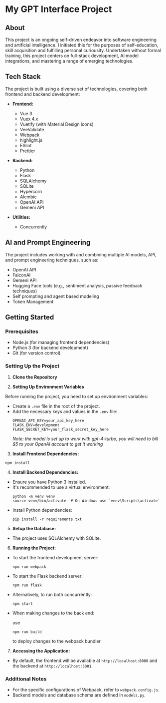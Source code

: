 <!-- @format -->

# My GPT Interface Project

## About

This project is an ongoing self-driven endeavor into software engineering and artificial intelligence. I initiated this for the purposes of self-education, skill acquisition and fulfilling personal curiousity. Undertaken without formal training, this project centers on full-stack development, AI model integrations, and mastering a range of emerging technologies.

## Tech Stack

The project is built using a diverse set of technologies, covering both frontend and backend development:

- **Frontend:**

  - Vue 3
  - Vuex 4.x
  - Vuetify (with Material Design Icons)
  - VeeValidate
  - Webpack
  - highlight.js
  - ESlint
  - Prettier

- **Backend:**

  - Python
  - Flask
  - SQLAlchemy
  - SQLite
  - Hypercorn
  - Alembic
  - OpenAI API
  - Gemeni API

- **Utilities:**
  - Concurrently

## AI and Prompt Engineering

The project includes working with and combining multiple AI models, API, and prompt engineering techniques, such as:

- OpenAI API
- FalconAI
- Gemeni API
- Hugging Face tools (e.g., sentiment analysis, passive feedback techniques)
- Self prompting and agent based modeling
- Token Management

## Getting Started

### Prerequisites

- Node.js (for managing frontend dependencies)
- Python 3 (for backend development)
- Git (for version control)

### Setting Up the Project

1. **Clone the Repository**

2. **Setting Up Environment Variables**

Before running the project, you need to set up environment variables:

- Create a `.env` file in the root of the project.
- Add the necessary keys and values in the `.env` file:
  ```
  OPENAI_API_KEY=your_api_key_here
  FLASK_ENV=development
  FLASK_SECRET_KEY=your_flask_secret_key_here
  ```
  _Note: the model is set up to work with gpt-4-turbo, you will need to bill $5 to your OpenAI account to get it working_

3. **Install Frontend Dependencies:**

```
npm install
```

4. **Install Backend Dependencies:**

- Ensure you have Python 3 installed.
- It's recommended to use a virtual environment:
  ```
  python -m venv venv
  source venv/bin/activate  # On Windows use `venv\Scripts\activate`
  ```
- Install Python dependencies:
  ```
  pip install -r requirements.txt
  ```

5. **Setup the Database:**

- The project uses SQLAlchemy with SQLite.

6. **Running the Project:**

- To start the frontend development server:
  ```
  npm run webpack
  ```
- To start the Flask backend server:
  ```
  npm run flask
  ```
- Alternatively, to run both concurrently:
  ```
  npm start
  ```
- When making changes to the back end:

  use

  ```
  npm run build
  ```

  to deploy changes to the webpack bundler

7. **Accessing the Application:**

- By default, the frontend will be available at `http://localhost:8080` and the backend at `http://localhost:5001`.

### Additional Notes

- For the specific configurations of Webpack, refer to `webpack.config.js`.
- Backend models and database schema are defined in `models.py`.
